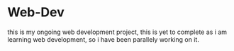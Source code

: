 # Web-Dev

this is my ongoing web development project,
this is yet to complete as i am learning web development, so i have been parallely working on it.
